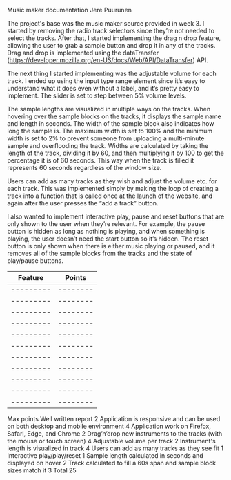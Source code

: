 Music maker documentation
Jere Puurunen

The project's base was the music maker source provided in week 3. I started by removing the radio track selectors since they’re not needed to select the tracks. After that, I started implementing the drag n drop feature, allowing the user to grab a sample button and drop it in any of the tracks. Drag and drop is implemented using the dataTransfer (https://developer.mozilla.org/en-US/docs/Web/API/DataTransfer) API.

The next thing I started implementing was the adjustable volume for each track. I ended up using the input type range element since it’s easy to understand what it does even without a label, and it’s pretty easy to implement. The slider is set to step between 5% volume levels.

The sample lengths are visualized in multiple ways on the tracks. When hovering over the sample blocks on the tracks, it displays the sample name and length in seconds. The width of the sample block also indicates how long the sample is. The maximum width is set to 100% and the minimum width is set to 2% to prevent someone from uploading a multi-minute sample and overflooding the track. Widths are calculated by taking the length of the track, dividing it by 60, and then multiplying it by 100 to get the percentage it is of 60 seconds. This way when the track is filled it represents 60 seconds regardless of the window size.

Users can add as many tracks as they wish and adjust the volume etc. for each track. This was implemented simply by making the loop of creating a track into a function that is called once at the launch of the website, and again after the user presses the “add a track” button.

I also wanted to implement interactive play, pause and reset buttons that are only shown to the user when they’re relevant. For example, the pause button is hidden as long as nothing is playing, and when something is playing, the user doesn’t need the start button so it’s hidden. The reset button is only shown when there is either music playing or paused, and it removes all of the sample blocks from the tracks and the state of play/pause buttons.







| Feature | Points |
|---------|--------|
|---------|--------|
|---------|--------|
|---------|--------|
|---------|--------|
|---------|--------|
|---------|--------|
|---------|--------|
|---------|--------|
|---------|--------|
|---------|--------|
|---------|--------|

Max points
Well written report
2
Application is responsive and can be used on both desktop and mobile environment
4
Application work on Firefox, Safari, Edge, and Chrome
2
Drag’n’drop new instruments to the tracks (with the mouse or touch screen)
4
Adjustable volume per track
2
Instrument's length is visualized in track
4
Users can add as many tracks as they see fit
1
Interactive play/play/reset
1
Sample length calculated in seconds and displayed on hover
2
Track calculated to fill a 60s span and sample block sizes match it
3
Total
25



